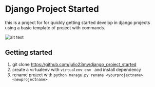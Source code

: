 # Django Project Started

this is a project for for quickly getting started develop in django 
projects using a basic template of project with commands.

![alt text](https://cdn.swapps.com/uploads/2019/04/django-faster.jpg)

## Getting started

1. git clone https://github.com/julio23my/django_project_started
2. create a virtualenv with `virtualenv env ` and install dependency 
3. rename project with `python manage.py rename <yourprojectname> <newprojectname>`